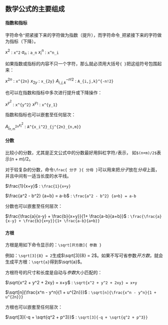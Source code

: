 ## 数学公式的主要组成

#### 指数和指标

字符命令`^`把紧接下来的字符做为指数（提升），而字符命令`_`把紧接下来的字符做为指标（下降）。

$x^2$ : `x^2`
$a_n$ : `a_n`
$x^n_i$ : `x^n_i`

如果指数或指标的内容不只一个字符，那么就必须用大括号`{ }`把这组符号包围起来：

$x^{2n}$ : `x^{2n}`
$x_{2y}$ : `x_{2y}`
$A_{i,j,k}^{-n!2}$ : `A_{i,j,k}^{-n!2}`

也可以在指数和指标中多次进行提升或下降操作：

$x^{y^2}$ : `x^{y^2}`
$x^{y_1}$ : `x^{y_1}`

指数和指标也可以嵌套至任何层次：

$A^{x_i^2}_{j^{2n}_{n,m}}$ : `A^{x_i^2}_{j^{2n}_{n,m}}`

#### 分数

比较小的分数，尤其是正文公式中的分数最好用斜杠字符`/`表示，
如`$(n+m)/2$`表示$(n+m)/2$。

对于较复杂的分数，命令`\frac{ 分子 }{ 分母 }`可以用来把*分子*放在*分母*上面，并且中间有一适当长度的水平线。

$\frac{1}{x+y}$ : `\frac{1}{x+y}`

$\frac{a^2 - b^2} {a+b} = a-b$ : `\frac{a^2 - b^2} {a+b} = a-b`

分数也可以嵌套至任何层次：

$\frac{\frac{a}{x-y} + \frac{b}{x+y}}{1+ \frac{a-b}{a+b}}$ : `\frac{\frac{a}{x-y} + \frac{b}{x+y}}{1+ \frac{a-b}{a+b}}`

#### 方根

方根是用如下命令显示的：`\sqrt[开方数]{ 参数 }`

例如：`\sqrt[3]{8} = 2`生成$\sqrt[3]{8} = 2$。如果不写可省参数*开方数*，就会生成平方根：`\sqrt{a}`得到$\sqrt{a}$。

方根符号的尺寸和长度是自动与*参数*大小匹配的：

$\sqrt{x^2 + y^2 + 2xy} = x+y$ : `\sqrt{x^2 + y^2 + 2xy} = x+y`

$\sqrt[n]{\frac{x^n - y^n}{1 + u^{2n}}}$ : `\sqrt[n]{\frac{x^n - y^n}{1 + u^{2n}}}`

方根也可以嵌套至任何层次：

$\sqrt[3]{-q + \sqrt{q^2 + p^3}}$ : `\sqrt[3]{-q + \sqrt{q^2 + p^3}}`
